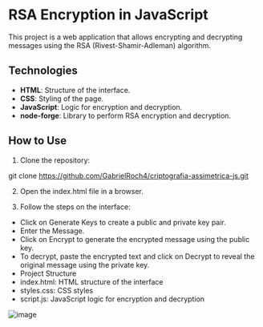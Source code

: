 # RSA Encryption in JavaScript
This project is a web application that allows encrypting and decrypting messages using the RSA (Rivest-Shamir-Adleman) algorithm.

## Technologies
- **HTML**: Structure of the interface.
- **CSS**: Styling of the page.
- **JavaScript**: Logic for encryption and decryption.
- **node-forge**: Library to perform RSA encryption and decryption.

## How to Use
1. Clone the repository:

git clone https://github.com/GabrielRoch4/criptografia-assimetrica-js.git

2. Open the index.html file in a browser.

3. Follow the steps on the interface:

- Click on Generate Keys to create a public and private key pair.
- Enter the Message.
- Click on Encrypt to generate the encrypted message using the public key.
- To decrypt, paste the encrypted text and click on Decrypt to reveal the original message using the private key.
- Project Structure
- index.html: HTML structure of the interface
- styles.css: CSS styles
- script.js: JavaScript logic for encryption and decryption

![image](https://github.com/user-attachments/assets/4d26bb72-d789-41e9-9151-698cbad76dc6)

